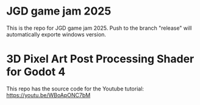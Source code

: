 # JGD game jam 2025
This is the repo for JGD game jam 2025. 
Push to the branch "release" will automatically exporte windows version.

# 3D Pixel Art Post Processing Shader for Godot 4
This repo has the source code for the Youtube tutorial: https://youtu.be/WBoApONC7bM
